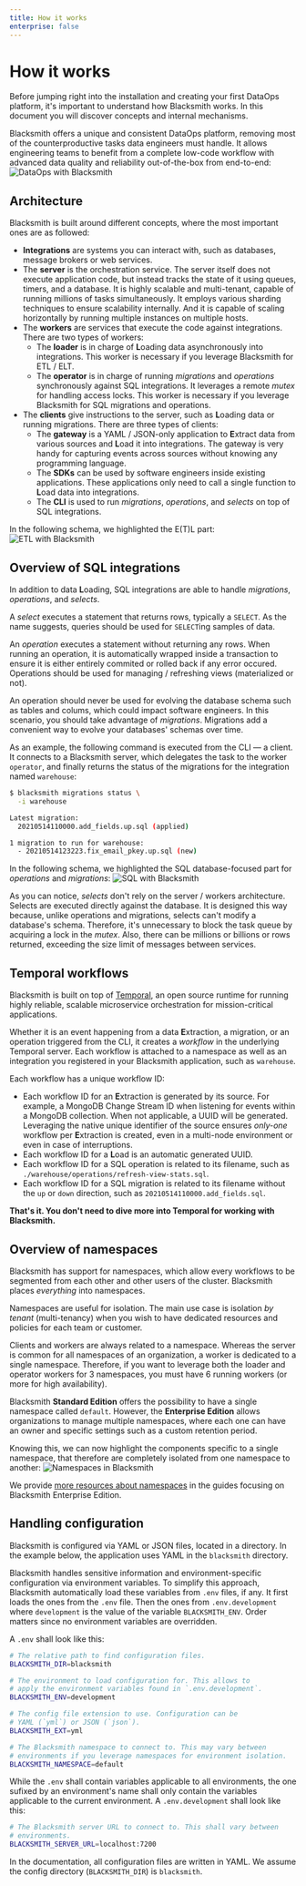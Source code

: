 ```yaml
---
title: How it works
enterprise: false
---
```


# How it works

Before jumping right into the installation and creating your first DataOps platform,
it's important to understand how Blacksmith works. In this document you will
discover concepts and internal mechanisms.

Blacksmith offers a unique and consistent DataOps platform, removing most of the
counterproductive tasks data engineers must handle. It allows engineering teams
to benefit from a complete low-code workflow with advanced data quality and
reliability out-of-the-box from end-to-end:
![DataOps with Blacksmith](/images/blacksmith/how-overview.png)

## Architecture

Blacksmith is built around different concepts, where the most important ones are
as followed:
- **Integrations** are systems you can interact with, such as databases, message
  brokers or web services.
- The **server** is the orchestration service. The server itself does not execute
  application code, but instead tracks the state of it using queues, timers, and
  a database. It is highly scalable and multi-tenant, capable of running millions
  of tasks simultaneously. It employs various sharding techniques to ensure
  scalability internally. And it is capable of scaling horizontally by running
  multiple instances on multiple hosts.
- The **workers** are services that execute the code against integrations. There
  are two types of workers:
  - The **loader** is in charge of **L**oading data asynchronously into integrations.
    This worker is necessary if you leverage Blacksmith for ETL / ELT.
  - The **operator** is in charge of running *migrations* and *operations* 
    synchronously against SQL integrations. It leverages a remote *mutex* for
    handling access locks. This worker is necessary if you leverage Blacksmith
    for SQL migrations and operations.
- The **clients** give instructions to the server, such as **L**oading data or
  running migrations. There are three types of clients:
  - The **gateway** is a YAML / JSON-only application to **E**xtract data from
    various sources and **L**oad it into integrations. The gateway is very handy
    for capturing events across sources without knowing any programming language.
  - The **SDKs** can be used by software engineers inside existing applications.
    These applications only need to call a single function to **L**oad data into
    integrations.
  - The **CLI** is used to run *migrations*, *operations*, and *selects* on top
    of SQL integrations.

In the following schema, we highlighted the E(T)L part:
![ETL with Blacksmith](/images/blacksmith/how-etl.png)

## Overview of SQL integrations

In addition to data **L**oading, SQL integrations are able to handle *migrations*,
*operations*, and *selects*.

A *select* executes a statement that returns rows, typically a `SELECT`. As the
name suggests, queries should be used for `SELECT`ing samples of data.

An *operation* executes a statement without returning any rows. When running an
operation, it is automatically wrapped inside a transaction to ensure it is either
entirely commited or rolled back if any error occured. Operations should be used
for managing / refreshing views (materialized or not).

An operation should never be used for evolving the database schema such as tables
and colums, which could impact software engineers. In this scenario, you should
take advantage of *migrations*. Migrations add a convenient way to evolve your
databases' schemas over time.

As an example, the following command is executed from the CLI — a client. It
connects to a Blacksmith server, which delegates the task to the worker `operator`,
and finally returns the status of the migrations for the integration named
`warehouse`:
```bash
$ blacksmith migrations status \
  -i warehouse

Latest migration:
  20210514110000.add_fields.up.sql (applied)

1 migration to run for warehouse:
  - 20210514123223.fix_email_pkey.up.sql (new)
```

In the following schema, we highlighted the SQL database-focused part for
*operations* and *migrations*:
![SQL with Blacksmith](/images/blacksmith/how-sqlstores.png)

As you can notice, *selects* don't rely on the server / workers architecture.
Selects are executed directly against the database. It is designed this way because,
unlike operations and migrations, selects can't modify a database's schema.
Therefore, it's unnecessary to block the task queue by acquiring a lock in the
*mutex*. Also, there can be millions or billions or rows returned, exceeding the
size limit of messages between services.

## Temporal workflows

Blacksmith is built on top of [Temporal](https://temporal.io/), an open source
runtime for running highly reliable, scalable microservice orchestration for
mission-critical applications.

Whether it is an event happening from a data **E**xtraction, a migration, or an
operation triggered from the CLI, it creates a *workflow* in the underlying Temporal
server. Each workflow is attached to a namespace as well as an integration you
registered in your Blacksmith application, such as `warehouse`.

Each workflow has a unique workflow ID:
- Each workflow ID for an **E**xtraction is generated by its source. For example,
  a MongoDB Change Stream ID when listening for events within a MongoDB collection.
  When not applicable, a UUID will be generated. Leveraging the native unique
  identifier of the source ensures *only-one* workflow per **E**xtraction is
  created, even in a multi-node environment or even in case of interruptions.
- Each workflow ID for a **L**oad is an automatic generated UUID.
- Each workflow ID for a SQL operation is related to its filename, such as
  `./warehouse/operations/refresh-view-stats.sql`.
- Each workflow ID for a SQL migration is related to its filename without the `up`
  or `down` direction, such as `20210514110000.add_fields.sql`.

**That's it. You don't need to dive more into Temporal for working with
Blacksmith.**

## Overview of namespaces

Blacksmith has support for namespaces, which allow every workflows to be segmented
from each other and other users of the cluster. Blacksmith places *everything*
into namespaces.

Namespaces are useful for isolation. The main use case is isolation *by tenant*
(multi-tenancy) when you wish to have dedicated resources and policies for each
team or customer.

Clients and workers are always related to a namespace. Whereas the server is
common for all namespaces of an organization, a worker is dedicated to a single
namespace. Therefore, if you want to leverage both the loader and operator workers
for 3 namespaces, you must have 6 running workers (or more for high availability).

Blacksmith **Standard Edition** offers the possibility to have a single namespace
called `default`. However, the **Enterprise Edition** allows organizations to
manage multiple namespaces, where each one can have an owner and specific
settings such as a custom retention period.

Knowing this, we can now highlight the components specific to a single namespace,
that therefore are completely isolated from one namespace to another:
![Namespaces in Blacksmith](/images/blacksmith/how-namespaces.png)

We provide [more resources about namespaces](/blacksmith/enterprise/namespaces/how)
in the guides focusing on Blacksmith Enterprise Edition.

## Handling configuration

Blacksmith is configured via YAML or JSON files, located in a directory. In the
example below, the application uses YAML in the `blacksmith` directory.

Blacksmith handles sensitive information and environment-specific configuration
via environment variables. To simplify this approach, Blacksmith automatically
load these variables from `.env` files, if any. It first loads the ones from the
`.env` file. Then the ones from `.env.development` where `development` is the value
of the variable `BLACKSMITH_ENV`. Order matters since no environment variables
are overridden.

A `.env` shall look like this:
```bash
# The relative path to find configuration files.
BLACKSMITH_DIR=blacksmith

# The environment to load configuration for. This allows to
# apply the environment variables found in `.env.development`.
BLACKSMITH_ENV=development

# The config file extension to use. Configuration can be
# YAML (`yml`) or JSON (`json`).
BLACKSMITH_EXT=yml

# The Blacksmith namespace to connect to. This may vary between
# environments if you leverage namespaces for environment isolation.
BLACKSMITH_NAMESPACE=default
```

While the `.env` shall contain variables applicable to all environments, the one
sufixed by an environment's name shall only contain the variables applicable to
the current environment. A `.env.development` shall look like this:
```bash
# The Blacksmith server URL to connect to. This shall vary between
# environments.
BLACKSMITH_SERVER_URL=localhost:7200
```

In the documentation, all configuration files are written in YAML. We assume the
config directory (`BLACKSMITH_DIR`) is `blacksmith`.
